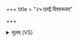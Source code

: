 +++
title = "२५ एतद्वै विश्वरूपम्"

+++
<details><summary>मूलम् (VS)</summary>

ए॒तद्वै वि॒श्वरू॑पं॒ सर्व॑रूपं गोरू॒पम् ॥
</details>